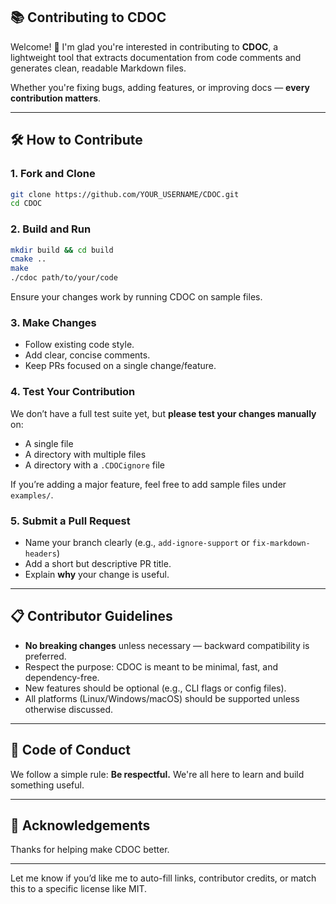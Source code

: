 ## 📚 Contributing to CDOC

Welcome! 👋 I'm glad you're interested in contributing to **CDOC**, a lightweight tool that extracts documentation from code comments and generates clean, readable Markdown files.

Whether you're fixing bugs, adding features, or improving docs — **every contribution matters**.

---

## 🛠️ How to Contribute

### 1. Fork and Clone

```bash
git clone https://github.com/YOUR_USERNAME/CDOC.git
cd CDOC
```

### 2. Build and Run

```bash
mkdir build && cd build
cmake ..
make
./cdoc path/to/your/code
```

Ensure your changes work by running CDOC on sample files.

### 3. Make Changes

* Follow existing code style.
* Add clear, concise comments.
* Keep PRs focused on a single change/feature.

### 4. Test Your Contribution

We don’t have a full test suite yet, but **please test your changes manually** on:

* A single file
* A directory with multiple files
* A directory with a `.CDOCignore` file

If you’re adding a major feature, feel free to add sample files under `examples/`.

### 5. Submit a Pull Request

* Name your branch clearly (e.g., `add-ignore-support` or `fix-markdown-headers`)
* Add a short but descriptive PR title.
* Explain **why** your change is useful.

---

## 📋 Contributor Guidelines

* **No breaking changes** unless necessary — backward compatibility is preferred.
* Respect the purpose: CDOC is meant to be minimal, fast, and dependency-free.
* New features should be optional (e.g., CLI flags or config files).
* All platforms (Linux/Windows/macOS) should be supported unless otherwise discussed.

---

## 🤝 Code of Conduct

We follow a simple rule: **Be respectful.**
We're all here to learn and build something useful.

---

## 🙌 Acknowledgements

Thanks for helping make CDOC better.

---

Let me know if you’d like me to auto-fill links, contributor credits, or match this to a specific license like MIT.

